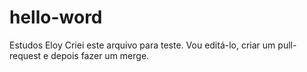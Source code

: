 # hello-word
Estudos Eloy
Criei este arquivo para teste. Vou editá-lo, criar um pull-request e depois fazer um merge.
